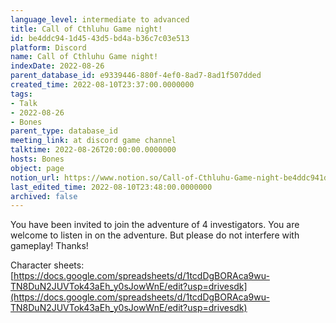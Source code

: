```yaml
---
language_level: intermediate to advanced
title: Call of Cthluhu Game night!
id: be4ddc94-1d45-43d5-bd4a-b36c7c03e513
platform: Discord
name: Call of Cthluhu Game night!
indexDate: 2022-08-26
parent_database_id: e9339446-880f-4ef0-8ad7-8ad1f507dded
created_time: 2022-08-10T23:37:00.0000000
tags:
- Talk
- 2022-08-26
- Bones
parent_type: database_id
meeting_link: at discord game channel
talktime: 2022-08-26T20:00:00.0000000
hosts: Bones
object: page
notion_url: https://www.notion.so/Call-of-Cthluhu-Game-night-be4ddc941d4543d5bd4ab36c7c03e513
last_edited_time: 2022-08-10T23:48:00.0000000
archived: false
---
```


You have been invited to join the adventure of 4 investigators. 
You are welcome to listen in on the adventure. But please do not interfere with gameplay! Thanks!



Character sheets: 
[https://docs.google.com/spreadsheets/d/1tcdDgBORAca9wu-TN8DuN2JUVTok43aEh_y0sJowWnE/edit?usp=drivesdk](https://docs.google.com/spreadsheets/d/1tcdDgBORAca9wu-TN8DuN2JUVTok43aEh_y0sJowWnE/edit?usp=drivesdk)   











